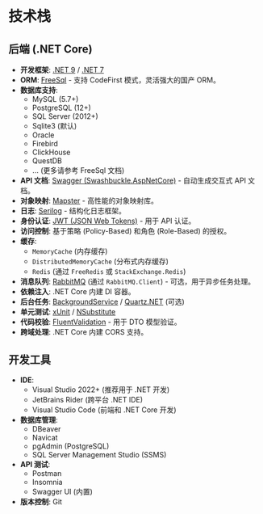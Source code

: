 # 技术栈

## 后端 (.NET Core)

- **开发框架**: [.NET 9](https://dotnet.microsoft.com/zh-cn/download/dotnet/6.0) / [.NET 7](https://dotnet.microsoft.com/zh-cn/download/dotnet/7.0)
- **ORM**: [FreeSql](https://github.com/dotnetcore/FreeSql) - 支持 CodeFirst 模式，灵活强大的国产 ORM。
- **数据库支持**:
    - MySQL (5.7+)
    - PostgreSQL (12+)
    - SQL Server (2012+)
    - Sqlite3 (默认)
    - Oracle
    - Firebird
    - ClickHouse
    - QuestDB
    - ... (更多请参考 FreeSql 文档)
- **API 文档**: [Swagger (Swashbuckle.AspNetCore)](https://github.com/domaindrivendev/Swashbuckle.AspNetCore) - 自动生成交互式 API 文档。
- **对象映射**: [Mapster](https://github.com/MapsterMapper/Mapster) - 高性能的对象映射库。
- **日志**: [Serilog](https://github.com/serilog/serilog) - 结构化日志框架。
- **身份认证**: [JWT (JSON Web Tokens)](https://jwt.io/) - 用于 API 认证。
- **访问控制**: 基于策略 (Policy-Based) 和角色 (Role-Based) 的授权。
- **缓存**:
    - `MemoryCache` (内存缓存)
    - `DistributedMemoryCache` (分布式内存缓存)
    - `Redis` (通过 `FreeRedis` 或 `StackExchange.Redis`)
- **消息队列**: [RabbitMQ](https://www.rabbitmq.com/) (通过 `RabbitMQ.Client`) - 可选，用于异步任务处理。
- **依赖注入**: .NET Core 内建 DI 容器。
- **后台任务**: [BackgroundService](https://docs.microsoft.com/zh-cn/dotnet/core/extensions/workers) / [Quartz.NET](https://www.quartz-scheduler.net/) (可选)
- **单元测试**: [xUnit](https://xunit.net/) / [NSubstitute](https://nsubstitute.github.io/)
- **代码校验**: [FluentValidation](https://github.com/FluentValidation/FluentValidation) - 用于 DTO 模型验证。
- **跨域处理**: .NET Core 内建 CORS 支持。

## 开发工具

- **IDE**:
    - Visual Studio 2022+ (推荐用于 .NET 开发)
    - JetBrains Rider (跨平台 .NET IDE)
    - Visual Studio Code (前端和 .NET Core 开发)
- **数据库管理**:
    - DBeaver
    - Navicat
    - pgAdmin (PostgreSQL)
    - SQL Server Management Studio (SSMS)
- **API 测试**:
    - Postman
    - Insomnia
    - Swagger UI (内置)
- **版本控制**: Git
